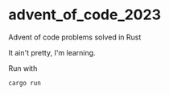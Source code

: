 # advent_of_code_2023
Advent of code problems solved in Rust

It ain't pretty, I'm learning. 

Run with 

```bash
cargo run
```
